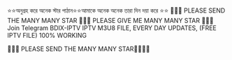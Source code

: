 ⭐⭐অনুগ্রহ করে অনেক স্টার পাঠান⭐⭐আমাকে অনেক অনেক তারা দিন দয়া করে ⭐⭐
🌟🌟🌟 PLEASE SEND THE MANY MANY STAR 🌟🌟🌟 PLEASE GIVE ME MANY MANY STAR 🌟🌟🌟
Join Telegram
BDIX-IPTV
IPTV M3U8 FILE, EVERY DAY UPDATES, (FREE IPTV FILE) 100% WORKING

🌟🌟🌟 PLEASE SEND THE MANY MANY STAR🌟🌟🌟🌟
